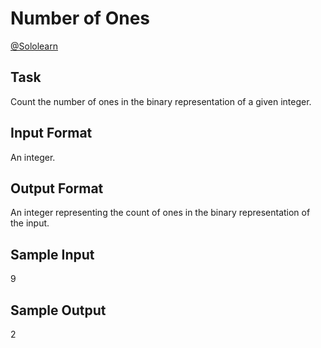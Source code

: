 # Number of Ones

[@Sololearn](sololearn.com)

## Task
Count the number of ones in the binary representation of a given integer.

## Input Format
An integer.

## Output Format
An integer representing the count of ones in the binary representation of the input.

## Sample Input
9

## Sample Output
2
